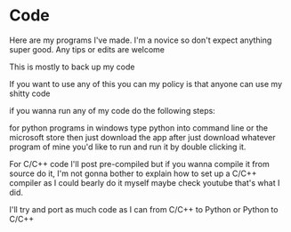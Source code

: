 # Code
Here are my programs I've made. I'm a novice so don't expect anything super good. Any tips or edits are welcome

This is mostly to back up my code

If you want to use any of this you can my policy is that anyone can use my shitty code

if you wanna run any of my code do the following steps:

for python programs in windows type python into command line or the microsoft store then just download the app after just download whatever program of mine you'd like to run and run it by double clicking it.

For C/C++ code I'll post pre-compiled but if you wanna compile it from source do it, I'm not gonna bother to explain how to set up a C/C++ compiler as I could bearly do it myself maybe check youtube that's what I did.

I'll try and port as much code as I can from C/C++ to Python or Python to C/C++
